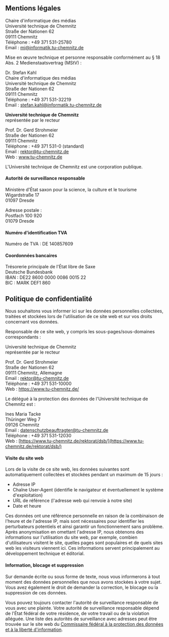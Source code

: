 ## Mentions légales

Chaire d'informatique des médias  
Université technique de Chemnitz  
Straße der Nationen 62  
09111 Chemnitz  
Téléphone : +49 371 531-25780  
Email : [mi@informatik.tu-chemnitz.de](mailto:mi@informatik.tu-chemnitz.de)

Mise en œuvre technique et personne responsable conformément au § 18 Abs. 2 Medienstaatsvertrag (MStV) :

Dr. Stefan Kahl  
Chaire d'informatique des médias  
Université technique de Chemnitz  
Straße der Nationen 62  
09111 Chemnitz  
Téléphone : +49 371 531-32219  
Email : [stefan.kahl@informatik.tu-chemnitz.de](mailto:stefan.kahl@informatik.tu-chemnitz.de)

**Université technique de Chemnitz**  
représentée par le recteur  

Prof. Dr. Gerd Strohmeier  
Straße der Nationen 62  
09111 Chemnitz  
Téléphone : +49 371 531-0 (standard)  
Email : [rektor@tu-chemnitz.de](mailto:rektor@tu-chemnitz.de)  
Web : www.tu-chemnitz.de

L'Université technique de Chemnitz est une corporation publique.

#### Autorité de surveillance responsable

Ministère d'État saxon pour la science, la culture et le tourisme  
Wigardstraße 17  
01097 Dresde

Adresse postale :  
Postfach 100 920  
01079 Dresde

#### Numéro d'identification TVA

Numéro de TVA : DE 140857609

#### Coordonnées bancaires

Trésorerie principale de l'État libre de Saxe  
Deutsche Bundesbank  
IBAN : DE22 8600 0000 0086 0015 22  
BIC : MARK DEF1 860

## Politique de confidentialité

Nous souhaitons vous informer ici sur les données personnelles collectées, traitées et stockées lors de l'utilisation de ce site web et sur vos droits concernant vos données.

Responsable de ce site web, y compris les sous-pages/sous-domaines correspondants :

Université technique de Chemnitz  
représentée par le recteur  

Prof. Dr. Gerd Strohmeier  
Straße der Nationen 62  
09111 Chemnitz, Allemagne  
Email : rektor@tu-chemnitz.de  
Téléphone : +49 371 531-10000  
Web : https://www.tu-chemnitz.de/

Le délégué à la protection des données de l'Université technique de Chemnitz est :

Ines Maria Tacke  
Thüringer Weg 7  
09126 Chemnitz  
Email : datenschutzbeauftragter@tu-chemnitz.de  
Téléphone : +49 371 531-12030  
Web : [https://www.tu-chemnitz.de/rektorat/dsb/](https://www.tu-chemnitz.de/rektorat/dsb/)

#### Visite du site web

Lors de la visite de ce site web, les données suivantes sont automatiquement collectées et stockées pendant un maximum de 15 jours :

- Adresse IP
- Chaîne User-Agent (identifie le navigateur et éventuellement le système d'exploitation)
- URL de référence (l'adresse web qui renvoie à notre site)
- Date et heure

Ces données ont une référence personnelle en raison de la combinaison de l'heure et de l'adresse IP, mais sont nécessaires pour identifier les perturbateurs potentiels et ainsi garantir un fonctionnement sans problème. Après anonymisation en omettant l'adresse IP, nous obtenons des informations sur l'utilisation du site web, par exemple, combien d'utilisateurs visitent le site, quelles pages sont populaires et de quels sites web les visiteurs viennent ici. Ces informations servent principalement au développement technique et éditorial.

#### Information, blocage et suppression

Sur demande écrite ou sous forme de texte, nous vous informerons à tout moment des données personnelles que nous avons stockées à votre sujet. Vous avez également le droit de demander la correction, le blocage ou la suppression de ces données.

Vous pouvez toujours contacter l'autorité de surveillance responsable de vous avec une plainte. Votre autorité de surveillance responsable dépend de l'État fédéral de votre résidence, de votre travail ou de la violation alléguée. Une liste des autorités de surveillance avec adresses peut être trouvée sur le site web du [Commissaire fédéral à la protection des données et à la liberté d'information](https://www.bfdi.bund.de/DE/Service/Anschriften/Laender/Laender-node.html).